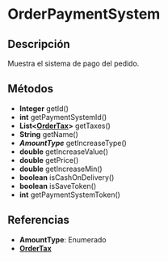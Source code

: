 # OrderPaymentSystem

## Descripción

Muestra el sistema de pago del pedido.

## Métodos

- **Integer** getId()
- **int** getPaymentSystemId()
- **List<[OrderTax](OrderTax.md)>** getTaxes()
- **String** getName()
- ***AmountType*** getIncreaseType()
- **double** getIncreaseValue()
- **double** getPrice()
- **double** getIncreaseMin()
- **boolean** isCashOnDelivery()
- **boolean** isSaveToken()
- **int** getPaymentSystemToken()

## Referencias

- **AmountType**: Enumerado
- **[OrderTax](OrderTax.md)**
